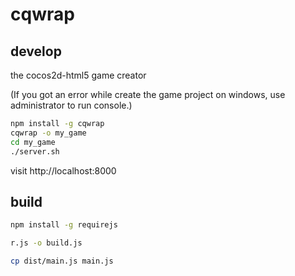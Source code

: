 cqwrap
======

## develop

the cocos2d-html5 game creator

(If you got an error while create the game project on windows, use administrator to run console.)

```bash
npm install -g cqwrap
cqwrap -o my_game
cd my_game
./server.sh
```

visit http://localhost:8000

## build

```bash
npm install -g requirejs
```

```bash
r.js -o build.js
```

```bash
cp dist/main.js main.js
```
